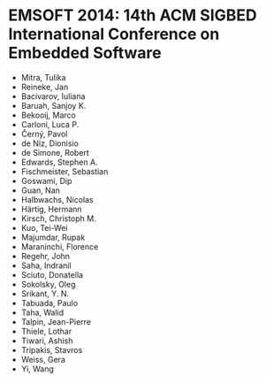 # EMSOFT 2014: 14th ACM SIGBED International Conference on Embedded Software
* Mitra, Tulika
* Reineke, Jan
* Bacivarov, Iuliana
* Baruah, Sanjoy K.
* Bekooij, Marco
* Carloni, Luca P.
* Černý, Pavol
* de Niz, Dionisio
* de Simone, Robert
* Edwards, Stephen A.
* Fischmeister, Sebastian
* Goswami, Dip
* Guan, Nan
* Halbwachs, Nicolas
* Härtig, Hermann
* Kirsch, Christoph M.
* Kuo, Tei-Wei
* Majumdar, Rupak
* Maraninchi, Florence
* Regehr, John
* Saha, Indranil
* Sciuto, Donatella
* Sokolsky, Oleg
* Srikant, Y. N.
* Tabuada, Paulo
* Taha, Walid
* Talpin, Jean-Pierre
* Thiele, Lothar
* Tiwari, Ashish
* Tripakis, Stavros
* Weiss, Gera
* Yi, Wang
